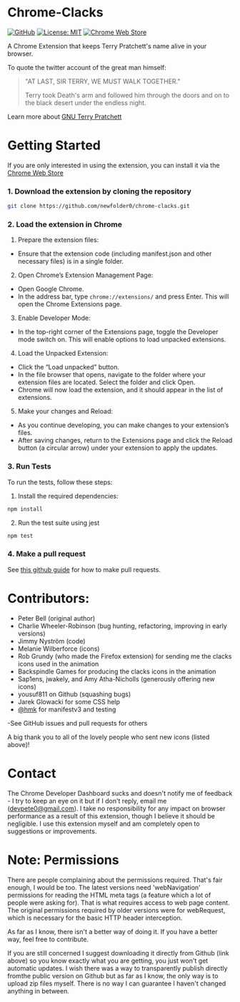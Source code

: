 # Chrome-Clacks
[![GitHub](https://img.shields.io/badge/GitHub-newfolder0/chrome--clacks-blue?logo=github)](https://github.com/newfolder0/chrome-clacks)
[![License: MIT](https://img.shields.io/badge/License-MIT-yellow.svg)](https://github.com/newfolder0/chrome-clacks/blob/master/LICENCE)
[![Chrome Web Store](https://img.shields.io/badge/chrome_web_store-Clacks_Overhead_--_GNU_Terry_Pratchett-e0c68c?logo=chromewebstore&logoColor=ffffff)](https://chrome.google.com/webstore/detail/clacks-overhead-gnu-terry/lnndfmobdoobjfcalkmfojmanbeoegab)

A Chrome Extension that keeps Terry Pratchett's name alive in your browser.

To quote the twitter account of the great man himself:
> "AT LAST, SIR TERRY, WE MUST WALK TOGETHER."
>
> Terry took Death's arm and followed him through the doors and on to the black
desert under the endless night.

Learn more about [GNU Terry Pratchett](http://www.gnuterrypratchett.com/)


# Getting Started

If you are only interested in using the extension, you can install it via the [Chrome Web Store](https://chrome.google.com/webstore/detail/clacks-overhead-gnu-terry/lnndfmobdoobjfcalkmfojmanbeoegab)

### 1. Download the extension by cloning the repository

```bash
git clone https://github.com/newfolder0/chrome-clacks.git
```
### 2. Load the extension in Chrome

1. Prepare the extension files:
  * Ensure that the extension code (including manifest.json and other necessary files) is in a single folder.
2. Open Chrome’s Extension Management Page:
  * Open Google Chrome.
  * In the address bar, type `chrome://extensions/` and press Enter. This will open the Chrome Extensions page.
3. Enable Developer Mode:
  * In the top-right corner of the Extensions page, toggle the Developer mode switch on. This will enable options to load unpacked extensions.
4. Load the Unpacked Extension:
  * Click the “Load unpacked” button.
  * In the file browser that opens, navigate to the folder where your extension files are located. Select the folder and click Open.
  * Chrome will now load the extension, and it should appear in the list of extensions.
5. Make your changes and Reload:
* As you continue developing, you can make changes to your extension’s files.
* After saving changes, return to the Extensions page and click the Reload button (a circular arrow) under your extension to apply the updates.

### 3. Run Tests

To run the tests, follow these steps:

1. Install the required dependencies:

```bash
npm install
```

2. Run the test suite using jest

```bash
npm test
```

### 4. Make a pull request

See [this github guide](https://docs.github.com/en/pull-requests/collaborating-with-pull-requests/proposing-changes-to-your-work-with-pull-requests/creating-a-pull-request) for how to make pull requests.

# Contributors:
* Peter Bell (original author)
* Charlie Wheeler-Robinson (bug hunting, refactoring, improving in early versions)
* Jimmy Nyström (code)
* Melanie Wilberforce (icons)
* Rob Grundy (who made the Firefox extension) for sending me the clacks icons used in the animation
* Backspindle Games for producing the clacks icons in the animation
* Sap1ens, jwakely, and Amy Atha-Nicholls (generously offering new icons)
* yousuf811 on Github (squashing bugs)
* Jarek Glowacki for some CSS help
* [@hmk](https://github.com/hmk) for manifestv3 and testing

-See GitHub issues and pull requests for others

A big thank you to all of the lovely people who sent new icons (listed above)!

# Contact
The Chrome Developer Dashboard sucks and doesn't notify me of feedback - I try
to keep an eye on it but if I don't reply, email me (devpete0@gmail.com). I take
no responsibility for any impact on browser performance as a result of this
extension, though I believe it should be negligible. I use this extension myself
and am completely open to suggestions or improvements.


# Note: Permissions
There are people complaining about the permissions required. That's fair
enough, I would be too. The latest versions need 'webNavigation' permissions for reading the HTML meta tags (a feature which a lot of people were asking for). That is what requires access to web page content. The original permissions required by older versions were for webRequest, which is necessary for the basic HTTP header interception. 

As far as I know, there isn't a better way of doing
it. If you have a better way, feel free to contribute.

If you are still concerned I suggest downloading it directly from Github
(link above) so you know exactly what you are getting, you just won't get
automatic updates. I wish there was a way to transparently publish directly fromthe public version on Github but as far as I know, the only way is to upload zip files myself. There is no way I can guarantee I haven't changed anything in
between.
